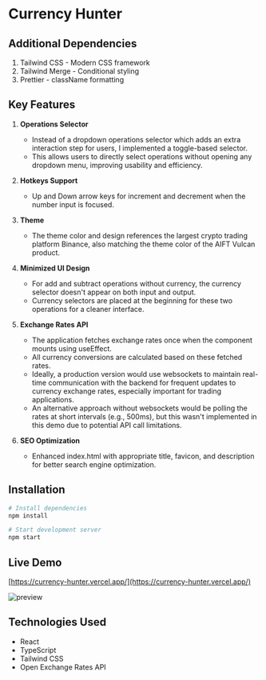 # Currency Hunter

## Additional Dependencies

1. Tailwind CSS - Modern CSS framework
2. Tailwind Merge - Conditional styling
3. Prettier - className formatting

## Key Features

1. **Operations Selector**
   - Instead of a dropdown operations selector which adds an extra interaction step for users, I implemented a toggle-based selector.
   - This allows users to directly select operations without opening any dropdown menu, improving usability and efficiency.

2. **Hotkeys Support**
   - Up and Down arrow keys for increment and decrement when the number input is focused.

3. **Theme**
   - The theme color and design references the largest crypto trading platform Binance, also matching the theme color of the AIFT Vulcan product.

4. **Minimized UI Design**
   - For add and subtract operations without currency, the currency selector doesn't appear on both input and output.
   - Currency selectors are placed at the beginning for these two operations for a cleaner interface.

5. **Exchange Rates API**
   - The application fetches exchange rates once when the component mounts using useEffect.
   - All currency conversions are calculated based on these fetched rates.
   - Ideally, a production version would use websockets to maintain real-time communication with the backend for frequent updates to currency exchange rates, especially important for trading applications.
   - An alternative approach without websockets would be polling the rates at short intervals (e.g., 500ms), but this wasn't implemented in this demo due to potential API call limitations.

6. **SEO Optimization**
   - Enhanced index.html with appropriate title, favicon, and description for better search engine optimization.

## Installation

```bash
# Install dependencies
npm install

# Start development server
npm start
```

## Live Demo

[https://currency-hunter.vercel.app/](https://currency-hunter.vercel.app/)

![preview](https://r2.tfan2437.workers.dev/temp/currency-hunter.png)

## Technologies Used

- React
- TypeScript
- Tailwind CSS
- Open Exchange Rates API
